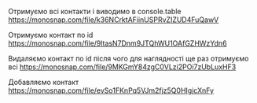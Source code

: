 Отримуємо всі контакти і виводимо в console.table
https://monosnap.com/file/k36NCrktAFiinUSPRvZIZUD4FuQawV

Отримуємо контакт по id
https://monosnap.com/file/9ltasN7Dnm9JTQhWU1OAfGZHWzYdn6

Видаляємо контакт по id після чого для наглядності ще раз отримуємо всі
https://monosnap.com/file/9MKGmY84zgC0VLzi2POi7zUbLuxHF3

Добавляємо контакт
https://monosnap.com/file/evSo1FKnPq5VJm2fjz5Q0HIgjcXnFy
